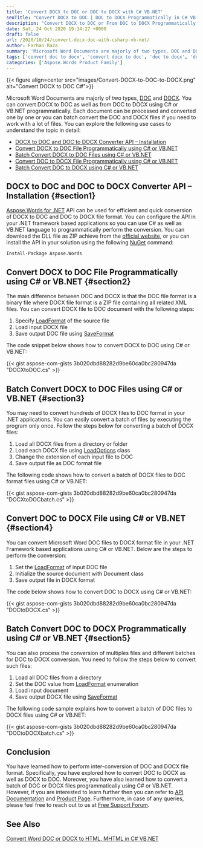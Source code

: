 ```yaml
---
title: 'Convert DOCX to DOC or DOC to DOCX with C# VB.NET'
seoTitle: "Convert DOCX to DOC | DOC to DOCX Programmatically in C# VB.NET"
description: "Convert DOCX to DOC or From DOC to DOCX Programmatically using C# or VB.NET. Batch convert DOC and DOCX files. Change DOCX to DOC or Save As word files."
date: Sat, 24 Oct 2020 19:34:27 +0000
draft: false
url: /2020/10/24/convert-docx-doc-with-csharp-vb-net/
author: Farhan Raza
summary: 'Microsoft Word Documents are majorly of two types, DOC and DOCX. You can convert DOCX to DOC as well as from DOC to DOCX using C# or VB.NET programmatically. Each document can be processed and converted one by one or you can batch convert the DOC and DOCX files if you need to work with a lot of files.'
tags: ['convert doc to docx', 'convert docx to doc', 'doc to docx', 'doc to docx c#', 'doc to docx vb.net', 'docx to doc', 'docx to doc c#']
categories: ['Aspose.Words Product Family']
---
```




{{< figure align=center src="images/Convert-DOCX-to-DOC-to-DOCX.png" alt="Convert DOCX to DOC C#">}}


Microsoft Word Documents are majorly of two types, [DOC][1] and [DOCX][2]. You can convert DOCX to DOC as well as from DOC to DOCX using C# or VB.NET programmatically. Each document can be processed and converted one by one or you can batch convert the DOC and DOCX files if you need to work with a lot of files. You can explore the following use cases to understand the topic in detail:

*   [DOCX to DOC and DOC to DOCX Converter API – Installation][3]
*   [Convert DOCX to DOC File Programmatically using C# or VB.NET][4]
*   [Batch Convert DOCX to DOC Files using C# or VB.NET][5]
*   [Convert DOC to DOCX File Programmatically using C# or VB.NET][6]
*   [Batch Convert DOC to DOCX using C# or VB.NET][7]

## DOCX to DOC and DOC to DOCX Converter API – Installation {#section1}

[Aspose.Words for .NET][8] API can be used for efficient and quick conversion of DOCX to DOC and DOC to DOCX file format. You can configure the API in your .NET framework based applications so you can use C# as well as VB.NET language to programmatically perform the conversion. You can download the DLL file as ZIP achieve from the [official website][9], or you can install the API in your solution using the following [NuGet][10] command:

```
Install-Package Aspose.Words
```

## Convert DOCX to DOC File Programmatically using C# or VB.NET {#section2}

The main difference between DOC and DOCX is that the DOC file format is a binary file where DOCX file format is a ZIP file containing all related XML files. You can convert DOCX file to DOC document with the following steps:

1.  Specify [LoadFormat][11] of the source file
2.  Load input DOCX file
3.  Save output DOC file using [SaveFormat][12]

The code snippet below shows how to convert DOCX to DOC using C# or VB.NET:

{{< gist aspose-com-gists 3b020dbd88282d9be60ca0bc280947da "DOCXtoDOC.cs" >}}

## Batch Convert DOCX to DOC Files using C# or VB.NET {#section3}

You may need to convert hundreds of DOCX files to DOC format in your .NET applications. You can easily convert a batch of files by executing the program only once. Follow the steps below for converting a batch of DOCX files:

1.  Load all DOCX files from a directory or folder
2.  Load each DOCX file using [LoadOptions][13] class
3.  Change the extension of each input file to DOC
4.  Save output file as DOC format file

The following code shows how to convert a batch of DOCX files to DOC format files using C# or VB.NET:

{{< gist aspose-com-gists 3b020dbd88282d9be60ca0bc280947da "DOCXtoDOCbatch.cs" >}}

## Convert DOC to DOCX File using C# or VB.NET {#section4}

You can convert Microsoft Word DOC files to DOCX format file in your .NET Framework based applications using C# or VB.NET. Below are the steps to perform the conversion:

1.  Set the [LoadFormat][14] of input DOC file
2.  Initialize the source document with Document class
3.  Save output file in DOCX format

The code below shows how to convert DOC to DOCX using C# or VB.NET:

{{< gist aspose-com-gists 3b020dbd88282d9be60ca0bc280947da "DOCtoDOCX.cs" >}}

## Batch Convert DOC to DOCX Programmatically using C# or VB.NET {#section5}

You can also process the conversion of multiples files and different batches for DOC to DOCX conversion. You need to follow the steps below to convert such files:

1.  Load all DOC files from a directory
2.  Set the DOC value from [LoadFormat][15] enumeration
3.  Load input document
4.  Save output DOCX file using [SaveFormat][16]

The following code sample explains how to convert a batch of DOC files to DOCX files using C# or VB.NET:

{{< gist aspose-com-gists 3b020dbd88282d9be60ca0bc280947da "DOCtoDOCXbatch.cs" >}}

## Conclusion

You have learned how to perform inter-conversion of DOC and DOCX file format. Specifically, you have explored how to convert DOC to DOCX as well as DOCX to DOC. Moreover, you have also learned how to convert a batch of DOC or DOCX files programmatically using C# or VB.NET. However, if you are interested to learn further then you can refer to [API Documentation][17] and [Product Page][18]. Furthermore, in case of any queries, please feel free to reach out to us at [Free Support Forum][19].

## See Also

[Convert Word DOC or DOCX to HTML, MHTML in C# VB.NET][20]




[1]: https://docs.fileformat.com/word-processing/doc/
[2]: https://docs.fileformat.com/word-processing/docx/
[3]: #section1
[4]: #section2
[5]: #section3
[6]: #section4
[7]: #section5
[8]: https://products.aspose.com/words/net
[9]: https://releases.aspose.com/
[10]: https://www.nuget.org/packages/Aspose.Words
[11]: https://apireference.aspose.com/words/net/aspose.words/loadformat
[12]: https://apireference.aspose.com/words/net/aspose.words/saveformat
[13]: https://apireference.aspose.com/words/net/aspose.words.loading/loadoptions/constructors/main
[14]: https://apireference.aspose.com/words/net/aspose.words/loadformat
[15]: https://apireference.aspose.com/words/net/aspose.words/loadformat
[16]: https://apireference.aspose.com/words/net/aspose.words/saveformat
[17]: https://docs.aspose.com/words/net/
[18]: https://products.aspose.com/words/net
[19]: https://forum.aspose.com/c/words
[20]: https://blog.aspose.com/2020/10/02/convert-word-doc-or-docx-to-html-mhtml-csharp-vb-net/





